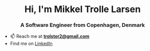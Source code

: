 <h1 align="center">Hi, I'm Mikkel Trolle Larsen</h1>
<h3 align="center">A Software Engineer from Copenhagen, Denmark</h3>

- 📫 Reach me at **trolster2@gmail.com**
- Find me on [LinkedIn](https://www.linkedin.com/in/mikkeltrollelarsen/)
